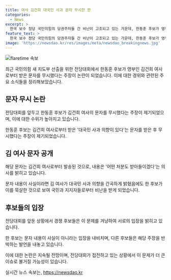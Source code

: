 ```yaml
---
title: 여사 김건희 대국민 사과 문자 무시한 한
categories:
  - News
excerpt: >
  한국 보수 정당 국민의힘의 당권주자들 간 비난이 고조되고 있는 가운데, 한동훈 후보가 영부인 김건희 여사의 사과 문자를 무시한 것으로 드러나면서 논란이 불거졌다. 김 여사의 문자는 명품 파우치 문제로 당정 갈등이 심했을 당시 작성됐는데, 6개월 만에 공개되었다. 이에 대한 여론은 분분한데, 한 후보를 겨냥한 다른 후보들의 비판이 높아지고 있으며, 김 여사의 대국민 사과 의향을 무시한 것으로 여겨지며 논란은 전당대회에서 중요한 이슈로 부각될 전망이다.
feature_text: >
  한국 보수 정당 국민의힘의 당권주자들 간 비난이 고조되고 있는 가운데, 한동훈 후보가 영부인 김건희 여사의 사과 문자를 무시한 것으로 드러나면서 논란이 불거졌다. 김 여사의 문자는 명품 파우치 문제로 당정 갈등이 심했을 당시 작성됐는데, 6개월 만에 공개되었다. 이에 대한 여론은 분분한데, 한 후보를 겨냥한 다른 후보들의 비판이 높아지고 있으며, 김 여사의 대국민 사과 의향을 무시한 것으로 여겨지며 논란은 전당대회에서 중요한 이슈로 부각될 전망이다.
image: 'https://newsdao.kr/res/images/meta/newsdao_breakingnews.jpg'
---
```


<p><img src="https://newsdao.kr/res/images/meta/newsdao_breakingnews.jpg" alt="flaretime 속보" /></p>

<p>최근 국민의힘 새 지도부 선출을 위한 전당대회에서 한동훈 후보가 영부인 김건희 여사로부터 받은 문자를 무시했다는 주장이 논란이 되었습니다. 이에 대한 경위와 관련된 주요 소식들을 정리해보았습니다.</p>

<h2 data-ke-size="size26">문자 무시 논란</h2>

<p>전당대회를 앞두고 한동훈 후보가 김건희 여사의 문자를 무시했다는 주장이 제기되었으며, 이에 대한 수위가 높아지고 있습니다.</p>

<p>한동훈 후보는 김건희 여사로부터 받은 '대국민 사과 의향이 있다'는 문자를 받은 후 무시했다는 주장이 제기되었습니다.</p>

<h2 data-ke-size="size26">김 여사 문자 공개</h2>

<p>해당 문자는 김건희 여사로부터 발송된 것으로, 내용은 '어떤 처분도 받아들이겠다'는 의사를 밝히고 있습니다.</p>

<p>문자 내용이 사실이라면 김 여사가 대국민 사과 의향을 간곡하게 밝혔음에도 한 후보가 이를 묵살한 것으로 보여 국민과 지지자들로부터 비난을 받게 되었습니다.</p>

<h2 data-ke-size="size26">후보들의 입장</h2>

<p>전당대회를 앞둔 상황에서 경쟁 후보들은 이 문제를 겨냥하여 서로의 입장을 밝히고 있습니다.</p>

<p>한 후보는 문자 내용이 사실이 아니라는 입장을 내비치며, 다른 후보들은 해당 주장을 반박하는 발언을 내놓고 있습니다.</p>

<p>이에 대한 논란은 지속될 전망이며, 전당대회가 접전하고 있는 상황에서 이 문제가 더 큰 이슈로 불거질 가능성이 있습니다.</p>
실시간 뉴스 속보는, <a href="https://newsdao.kr" rel="dofollow">https://newsdao.kr</a>



